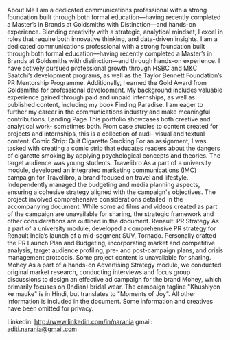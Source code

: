 About Me
I am a dedicated communications professional with a strong foundation built through both formal education—having recently completed a Master’s in Brands at Goldsmiths with Distinction—and hands-on experience. Blending creativity with a strategic, analytical mindset, I excel in roles that require both innovative thinking, and data-driven insights.
I am a dedicated communications professional with a strong foundation built through both formal education—having recently completed a Master’s in Brands at Goldsmiths with distinction—and through hands-on experience. I have actively pursued professional growth through HSBC and M&C Saatchi’s development programs, as well as the Taylor Bennett Foundation’s PR Mentorship Programme. Additionally, I earned the Gold Award from Goldsmiths for professional development. My background includes valuable experience gained through paid and unpaid internships, as well as published content, including my book Finding Paradise. I am eager to further my career in the communications industry and make meaningful contributions.
Landing Page
This portfolio showcases both creative and analytical work- sometimes both. From case studies to content created for projects and internships, this is a collection of audi- visual and textual content. 
Comic Strip: Quit Cigarette Smoking
For an assignment, I was tasked with creating a comic strip that educates readers about the dangers of cigarette smoking by applying psychological concepts and theories. The target audience was young students.
Travelibro
As a part of a university module, developed an integrated marketing communications (IMC) campaign for Travelibro, a brand focused on travel and lifestyle. Independently managed the budgeting and media planning aspects, ensuring a cohesive strategy aligned with the campaign's objectives. The project involved comprehensive considerations detailed in the accompanying document. While some ad films and videos created as part of the campaign are unavailable for sharing, the strategic framework and other considerations are outlined in the document.
Renault: PR Strategy
As a part of a university module, developed a comprehensive PR strategy for Renault India’s launch of a mid-segment SUV, Tornado. Personally crafted the PR Launch Plan and Budgeting, incorporating market and competitive analysis, target audience profiling, pre- and post-campaign plans, and crisis management protocols. Some project content is unavailable for sharing.
Mohey
As a part of a hands-on Advertising Strategy module, we conducted original market research, conducting interviews and focus group discussions to design an effective ad campaign for the brand Mohey, which primarily focuses on (Indian) bridal wear. The campaign tagline "Khushiyon ke mauke" is in Hindi, but translates to "Moments of Joy". All other information is included in the document. Some information and creatives have been omitted for privacy.

Linkedin: http://www.linkedin.com/in/narania
gmail: aditi.narania@gmail.com